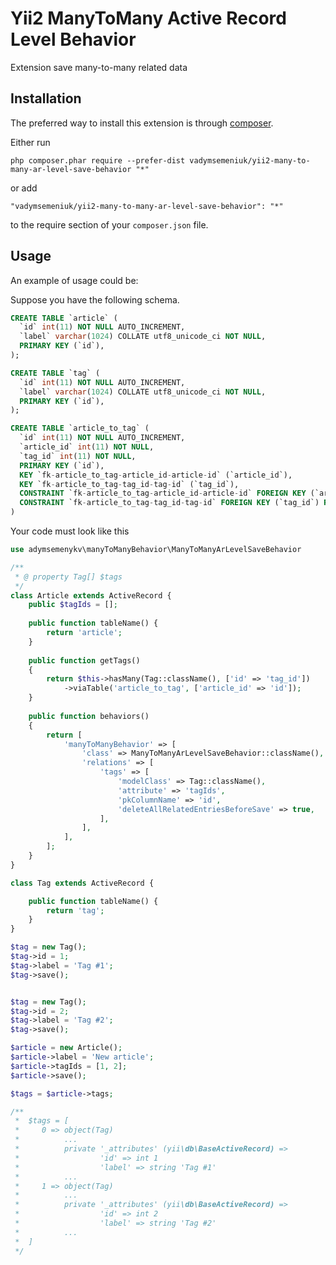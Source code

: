 Yii2 ManyToMany Active Record Level Behavior
============================================
Extension save many-to-many related data

Installation
------------

The preferred way to install this extension is through [composer](http://getcomposer.org/download/).

Either run

```
php composer.phar require --prefer-dist vadymsemeniuk/yii2-many-to-many-ar-level-save-behavior "*"
```

or add

```
"vadymsemeniuk/yii2-many-to-many-ar-level-save-behavior": "*"
```

to the require section of your `composer.json` file.


Usage
-----

An example of usage could be:

Suppose you have the following schema.

```sql
CREATE TABLE `article` (
  `id` int(11) NOT NULL AUTO_INCREMENT,
  `label` varchar(1024) COLLATE utf8_unicode_ci NOT NULL,
  PRIMARY KEY (`id`),
);

CREATE TABLE `tag` (
  `id` int(11) NOT NULL AUTO_INCREMENT,
  `label` varchar(1024) COLLATE utf8_unicode_ci NOT NULL,
  PRIMARY KEY (`id`),
);

CREATE TABLE `article_to_tag` (
  `id` int(11) NOT NULL AUTO_INCREMENT,
  `article_id` int(11) NOT NULL,
  `tag_id` int(11) NOT NULL,
  PRIMARY KEY (`id`),
  KEY `fk-article_to_tag-article_id-article-id` (`article_id`),
  KEY `fk-article_to_tag-tag_id-tag-id` (`tag_id`),
  CONSTRAINT `fk-article_to_tag-article_id-article-id` FOREIGN KEY (`article_id`) REFERENCES `article` (`id`) ON DELETE CASCADE ON UPDATE CASCADE,
  CONSTRAINT `fk-article_to_tag-tag_id-tag-id` FOREIGN KEY (`tag_id`) REFERENCES `tag` (`id`) ON DELETE CASCADE ON UPDATE CASCADE
)
```

Your code must look like this

```php
use adymsemenykv\manyToManyBehavior\ManyToManyArLevelSaveBehavior

/**
 * @ property Tag[] $tags
 */
class Article extends ActiveRecord {
    public $tagIds = [];
    
    public function tableName() {
        return 'article';
    }
    
    public function getTags()
    {
        return $this->hasMany(Tag::className(), ['id' => 'tag_id'])
            ->viaTable('article_to_tag', ['article_id' => 'id']);
    }
    
    public function behaviors()
    {
        return [
            'manyToManyBehavior' => [
                'class' => ManyToManyArLevelSaveBehavior::className(),
                'relations' => [
                    'tags' => [
                        'modelClass' => Tag::className(),
                        'attribute' => 'tagIds',
                        'pkColumnName' => 'id',
                        'deleteAllRelatedEntriesBeforeSave' => true,
                    ],
                ],
            ],
        ];
    }
}
```

```php
class Tag extends ActiveRecord {

    public function tableName() {
        return 'tag';
    }
}
```

```php
$tag = new Tag();
$tag->id = 1;
$tag->label = 'Tag #1';
$tag->save();


$tag = new Tag();
$tag->id = 2;
$tag->label = 'Tag #2';
$tag->save();

$article = new Article();
$article->label = 'New article';
$article->tagIds = [1, 2];
$article->save();

$tags = $article->tags;

/**
 *  $tags = [
 *     0 => object(Tag)
 *          ...
 *          private '_attributes' (yii\db\BaseActiveRecord) =>
 *                  'id' => int 1
 *                  'label' => string 'Tag #1'
 *          ... 
 *     1 => object(Tag)
 *          ...
 *          private '_attributes' (yii\db\BaseActiveRecord) =>
 *                  'id' => int 2
 *                  'label' => string 'Tag #2'
 *          ...                
 *  ]
 */
```

